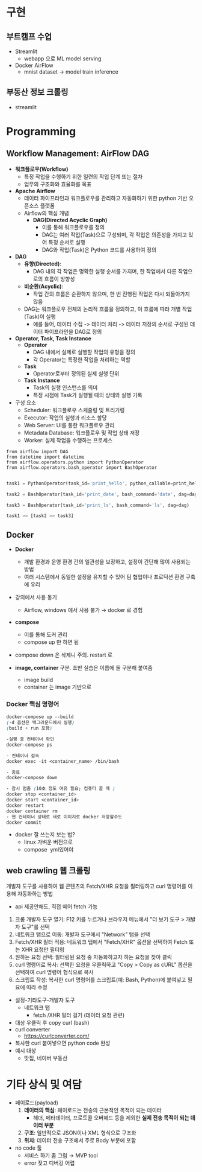 # 구현

## 부트캠프 수업

- Streamlit
    - webapp 으로 ML model serving
- Docker AirFlow
    - mnist dataset → model train inference

## 부동산 정보 크롤링

- streamlit

# Programming

## Workflow Management: AirFlow DAG

- **워크플로우(Workflow)**
    - 특정 작업을 수행하기 위한 일련의 작업 단계 또는 절차
    - 업무의 구조화와 효율화를 목표
- **Apache Airflow**
    - 데이터 파이프라인과 워크플로우를 관리하고 자동화하기 위한 python 기반 오픈소스 플랫폼
    - Airflow의 핵심 개념
        - **DAG(Directed Acyclic Graph)**
            - 이를 통해 워크플로우를 정의
            - DAG는 여러 작업(Task)으로 구성되며, 각 작업은 의존성을 가지고 있어 특정 순서로 실행
            - DAG와 작업(Task)은 Python 코드를 사용하여 정의
- **DAG**
    - **유향(Directed)**:
        - DAG 내의 각 작업은 명확한 실행 순서를 가지며, 한 작업에서 다른 작업으로의 흐름이 방향성
    - **비순환(Acyclic)**:
        - 작업 간의 흐름은 순환하지 않으며, 한 번 진행된 작업은 다시 되돌아가지 않음
    - DAG는 워크플로우 전체의 논리적 흐름을 정의하고, 이 흐름에 따라 개별 작업(Task)이 실행
        - 예를 들어, 데이터 수집 -> 데이터 처리 -> 데이터 저장의 순서로 구성된 데이터 파이프라인을 DAG로 정의
- **Operator, Task, Task Instance**
    - **Operator**
        - DAG 내에서 실제로 실행할 작업의 유형을 정의
        - 각 Operator는 특정한 작업을 처리하는 역할
    - **Task**
        - Operator로부터 정의된 실제 실행 단위
    - **Task Instance**
        - Task의 실행 인스턴스를 의미
        - 특정 시점에 Task가 실행될 때의 상태와 실행 기록
- 구성 요소
    - Scheduler: 워크플로우 스케줄링 및 트리거링
    - Executor: 작업의 실행과 리소스 할당
    - Web Server: UI를 통한 워크플로우 관리
    - Metadata Database: 워크플로우 및 작업 상태 저장
    - Worker: 실제 작업을 수행하는 프로세스

```
from airflow import DAG
from datetime import datetime
from airflow.operators.python import PythonOperator
from airflow.operators.bash_operator import BashOperator
```

```python

task1 = PythonOperator(task_id='print_hello', python_callable=print_hello, dag=dag)

task2 = BashOperator(task_id='print_date', bash_command='date', dag=dag)

task3 = BashOperator(task_id='print_ls', bash_command='ls', dag=dag)

task1 >> [task2 >> task3]
```

## Docker

- **Docker**
    - 개발 환경과 운영 환경 간의 일관성을 보장하고, 설정이 간단해 많이 사용되는 방법
    - 여러 시스템에서 동일한 설정을 유지할 수 있어 팀 협업이나 프로덕션 환경 구축에 유리
- 강의에서 사용 동기
    - Airflow, windows 에서 사용 불가 → docker 로 경험

- **compose**
    - 이를 통해 도커 관리
    - compose up 만 하면 됨
- compose down 은 삭제니 주의. restart 로
- **image, container** 구분. 초반 실습은 이름에 둘 구분해 붙여줌
    - image build
    - container 는 image 기반으로

### Docker 핵심 명령어

```css
docker-compose up --build
(-d 옵션은 백그라운드에서 실행)
(build + run 포함)

-실행 중 컨테이너 확인
docker-compose ps

- 컨테이너 접속
docker exec -it <container_name> /bin/bash

- 종료
docker-compose down

- 잠시 멈춤 (10초 정도 여유 필요; 컴퓨터 끌 때 )
docker stop <container_id>
docker start <container_id>
docker restart
docker container rm 
- 현 컨테이너 상태로 새로 이미지로 docker 저장할수도
docker commit
```

- docker 잘 쓰는지 보는 법?
    - linux 가벼운 버전으로
    - compose  yml있어야

## web crawling 웹 크롤링

개발자 도구를 사용하여 웹 콘텐츠의 Fetch/XHR 요청을 필터링하고 curl 명령어를 이용해 자동화하는 방법

- api 제공안해도, 직접 떼어 fetch 가능

1. 크롬 개발자 도구 열기: F12 키를 누르거나 브라우저 메뉴에서 "더 보기 도구 > 개발자 도구"를 선택
2. 네트워크 탭으로 이동: 개발자 도구에서 "Network" 탭을 선택
3. Fetch/XHR 필터 적용: 네트워크 탭에서 "Fetch/XHR" 옵션을 선택하여 Fetch 또는 XHR 요청만 필터링
4. 원하는 요청 선택: 필터링된 요청 중 자동화하고자 하는 요청을 찾아 클릭
5. curl 명령어로 복사: 선택한 요청을 우클릭하고 "Copy > Copy as cURL" 옵션을 선택하여 curl 명령어 형식으로 복사
6. 스크립트 작성: 복사한 curl 명령어를 스크립트(예: Bash, Python)에 붙여넣고 필요에 따라 수정

- 설정-기타도구-개발자 도구
    - 네트워크 탭
        - fetch /XHR 필터 걸기 (데이터 요청 관련)
- 대상 우클릭 후 copy curl (bash)
- curl converter
    - https://curlconverter.com/
- 복사한 curl 붙여넣으면 python code 완성
- 예시 대상
    - 맛집, 네이버 부동산

# 기타 상식 및 여담

- 페이로드(payload)
    1. **데이터의 핵심**: 페이로드는 전송의 근본적인 목적이 되는 데이터
        - 헤더, 메타데이터, 프로토콜 오버헤드 등을 제외한 **실제 전송 목적이 되는 데이터 부분**
    2. **구조**: 일반적으로 JSON이나 XML 형식으로 구조화
    3. **위치**: 데이터 전송 구조에서 주로 Body 부분에 포함
- no code 툴
    - 서비스 하기 좀 그럼 → MVP tool
    - error 잦고 디버깅 어렵